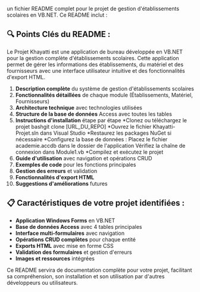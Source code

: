 un fichier README complet pour le projet de gestion d'établissements scolaires en VB.NET. Ce README inclut :

## 🔍 **Points Clés du README :**
Le Projet Khayatti est une application de bureau développée en VB.NET pour la gestion complète d'établissements scolaires. 
Cette application permet de gérer les informations des établissements, du matériel et des fournisseurs avec une interface utilisateur intuitive et des fonctionnalités d'export HTML.

1. **Description complète** du système de gestion d'établissements scolaires
2. **Fonctionnalités détaillées** de chaque module (Établissements, Matériel, Fournisseurs)
3. **Architecture technique** avec technologies utilisées
4. **Structure de la base de données** Access avec toutes les tables
5. **Instructions d'installation** étape par étape
*Clonez ou téléchargez le projet
bashgit clone [URL_DU_REPO]
*Ouvrez le fichier Khayatti-Projet.sln dans Visual Studio
*Restaurez les packages NuGet si nécessaire
*Configurez la base de données :
Placez le fichier academie.accdb dans le dossier de l'application
Vérifiez la chaîne de connexion dans Module1.vb
*Compilez et exécutez le projet
6. **Guide d'utilisation** avec navigation et opérations CRUD
7. **Exemples de code** pour les fonctions principales
8. **Gestion des erreurs** et validation
9. **Fonctionnalités d'export HTML**
10. **Suggestions d'améliorations** futures

## 📋 **Caractéristiques de votre projet identifiées :**

- **Application Windows Forms** en VB.NET
- **Base de données Access** avec 4 tables principales
- **Interface multi-formulaires** avec navigation
- **Opérations CRUD complètes** pour chaque entité
- **Exports HTML** avec mise en forme CSS
- **Validation des formulaires** et gestion d'erreurs
- **Images et ressources** intégrées

Ce README servira de documentation complète pour votre projet, facilitant sa compréhension, son installation et son utilisation par d'autres développeurs ou utilisateurs.
